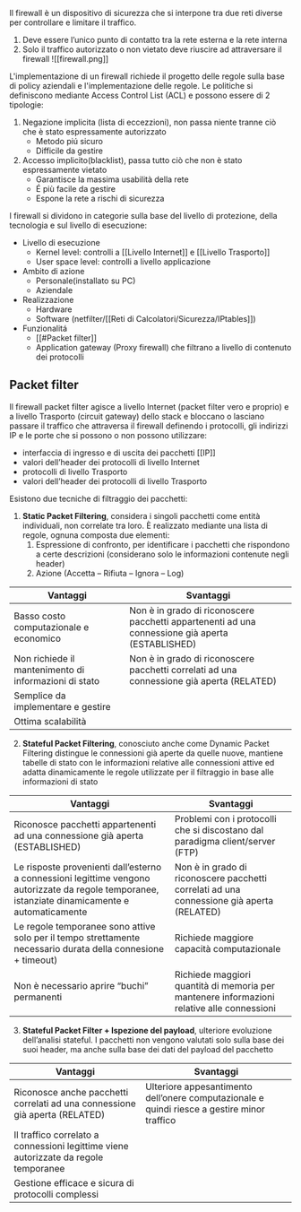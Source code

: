 Il firewall è un dispositivo di sicurezza che si interpone tra due reti diverse per controllare e limitare il traffico.
1. Deve essere l’unico punto di contatto tra la rete esterna e la rete interna
2. Solo il traffico autorizzato o non vietato deve riuscire ad attraversare il firewall
![[firewall.png]]

L'implementazione di un firewall richiede il progetto delle regole sulla base di policy aziendali e l'implementazione delle regole.
Le politiche si definiscono mediante Access Control List (ACL) e possono essere di 2 tipologie:
1. Negazione implicita (lista di eccezzioni), non passa niente tranne ciò che è stato espressamente autorizzato 
	- Metodo piú sicuro
	- Difficile da gestire
2. Accesso implicito(blacklist), passa tutto ciò che non è stato espressamente vietato
	- Garantisce la massima usabilità della rete  
	- É più facile da gestire  
	- Espone la rete a rischi di sicurezza

I firewall si dividono in categorie sulla base del livello di protezione, della tecnologia e sul livello di esecuzione:
- Livello di esecuzione
	- Kernel level: controlli a [[Livello Internet]] e [[Livello Trasporto]]
	- User space level: controlli a livello applicazione
- Ambito di azione
	- Personale(installato su PC)
	- Aziendale
- Realizzazione
	- Hardware
	- Software (netfilter/[[Reti di Calcolatori/Sicurezza/IPtables]])
- Funzionalitá
	- [[#Packet filter]]
	- Application gateway (Proxy firewall) che filtrano a livello di contenuto dei protocolli



## Packet filter
Il firewall packet filter agisce a livello Internet (packet filter vero e proprio) e a livello Trasporto (circuit gateway) dello stack e bloccano o lasciano passare il traffico che attraversa il firewall definendo i protocolli, gli indirizzi IP e le porte che si possono o non possono utilizzare:
- interfaccia di ingresso e di uscita dei pacchetti [[IP]]
- valori dell’header dei protocolli di livello Internet
- protocolli di livello Trasporto
- valori dell’header dei protocolli di livello Trasporto

Esistono due tecniche di filtraggio dei pacchetti:
1. **Static Packet Filtering**, considera i singoli pacchetti come entità individuali, non  correlate tra loro. È realizzato mediante una lista di regole, ognuna composta due elementi:
	1. Espressione di confronto, per identificare i pacchetti che rispondono a certe descrizioni (considerano solo le informazioni contenute negli header)
	2. Azione (Accetta – Rifiuta – Ignora – Log)

Vantaggi | Svantaggi
------------ | ------------ 
  Basso costo computazionale e economico | Non è in grado di riconoscere pacchetti appartenenti ad una connessione già aperta (ESTABLISHED)
 Non richiede il mantenimento di informazioni di stato | Non è in grado di riconoscere pacchetti correlati ad una  connessione già aperta (RELATED)
 Semplice da implementare e gestire | |
   Ottima scalabilità | 
   
2. **Stateful Packet Filtering**, conosciuto anche come Dynamic Packet Filtering distingue le connessioni già aperte da quelle nuove, mantiene tabelle di stato con le informazioni relative alle connessioni attive ed adatta dinamicamente le regole utilizzate per il filtraggio in base alle informazioni di stato

Vantaggi | Svantaggi
------------ | ------------ 
  Riconosce pacchetti appartenenti ad una connessione già aperta (ESTABLISHED) | Problemi con i protocolli che si discostano dal  paradigma client/server (FTP)
 Le risposte provenienti dall’esterno a connessioni legittime vengono autorizzate da regole temporanee, istanziate dinamicamente e automaticamente | Non è in grado di riconoscere pacchetti correlati ad una  connessione già aperta (RELATED)
 Le regole temporanee sono attive solo per il tempo strettamente necessario durata della connesione + timeout) | Richiede maggiore capacità computazionale 
 Non è necessario aprire “buchi” permanenti | Richiede maggiori quantità di memoria per mantenere informazioni relative alle connessioni

3. **Stateful Packet Filter + Ispezione del payload**, ulteriore evoluzione dell’analisi stateful. I pacchetti non vengono valutati solo sulla base dei suoi header, ma anche sulla base dei dati del payload del pacchetto

Vantaggi | Svantaggi
------------ | ------------ 
  Riconosce anche pacchetti correlati ad una connessione già aperta (RELATED) | Ulteriore appesantimento dell’onere computazionale e quindi riesce a gestire minor traffico
 Il traffico correlato a connessioni legittime viene autorizzate da regole temporanee |
 Gestione efficace e sicura di protocolli complessi | 